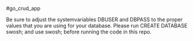 #go_crud_app


Be sure to adjust the systemvariables DBUSER and DBPASS to the proper values that you are using for your database. Please run CREATE DATABASE swosh; and use swosh; before running the code in this repo.
